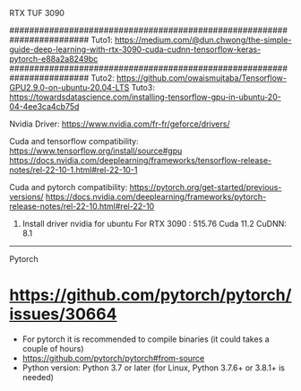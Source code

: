 RTX TUF 3090

########################################################################
Tuto1: https://medium.com/@dun.chwong/the-simple-guide-deep-learning-with-rtx-3090-cuda-cudnn-tensorflow-keras-pytorch-e88a2a8249bc
########################################################################
Tuto2: https://github.com/owaismujtaba/Tensorflow-GPU2.9.0-on-ubuntu-20.04-LTS
Tuto3: https://towardsdatascience.com/installing-tensorflow-gpu-in-ubuntu-20-04-4ee3ca4cb75d

Nvidia Driver:
https://www.nvidia.com/fr-fr/geforce/drivers/ 

Cuda and tensorflow compatibility:
https://www.tensorflow.org/install/source#gpu
https://docs.nvidia.com/deeplearning/frameworks/tensorflow-release-notes/rel-22-10-1.html#rel-22-10-1


Cuda and pytorch compatibility:
https://pytorch.org/get-started/previous-versions/
https://docs.nvidia.com/deeplearning/frameworks/pytorch-release-notes/rel-22-10.html#rel-22-10

1. Install driver nvidia for ubuntu
For RTX 3090 : 515.76
Cuda 11.2
CuDNN: 8.1

---
Pytorch
# https://github.com/pytorch/pytorch/issues/30664
- For pytorch it is recommended to compile binaries (it could takes a couple of hours)
- https://github.com/pytorch/pytorch#from-source
- Python version: Python 3.7 or later (for Linux, Python 3.7.6+ or 3.8.1+ is needed)

